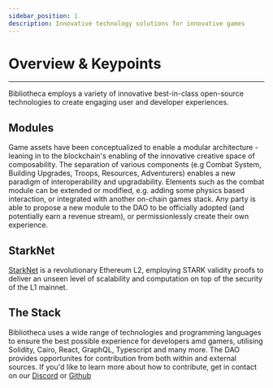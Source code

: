 ```yaml
---
sidebar_position: 1
description: Innovative technology solutions for innovative games
---
```


# Overview & Keypoints

---

Bibliotheca employs a variety of innovative best-in-class open-source technologies to create engaging user and developer experiences.

## Modules
Game assets have been conceptualized to enable a modular architecture - leaning in to the blockchain's enabling of the innovative creative space of composability. The separation of various components (e.g Combat System, Building Upgrades, Troops, Resources, Adventurers) enables a new paradigm of interoperability and upgradability. Elements such as the combat module can be extended or modified, e.g. adding some physics based interaction, or integrated with another on-chain games stack. Any party is able to propose a new module to the DAO to be officially adopted (and potentially earn a revenue stream), or permissionlessly create their own experience.

## StarkNet
[StarkNet](./starknet.md) is a revolutionary Ethereum L2, employing STARK validity proofs to deliver an unseen level of scalability and computation on top of the security of the L1 mainnet.

## The Stack
Bibliotheca uses a wide range of technologies and programming languages to ensure the best possible experience for developers amd gamers, utilising Solidity, Cairo, React, GraphQL, Typescript and many more. The DAO provides opportunites for contribution from both within and external sources. If you'd like to learn more about how to contribute, get in contact on our [Discord](https://discord.gg/qjXNx4Htas) or [Github](https://github.com/BibliothecaForAdventurers/)

